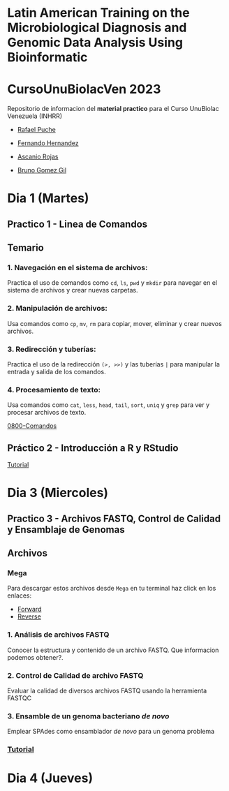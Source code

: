# Latin American Training on the Microbiological Diagnosis and Genomic Data Analysis Using Bioinformatic
# CursoUnuBiolacVen 2023 
Repositorio de informacion del **material practico** para el Curso UnuBiolac Venezuela (INHRR)

- [Rafael Puche](https://twitter.com/rpucheq)

- [Fernando Hernandez](https://twitter.com/fernandoh76)

- [Ascanio Rojas](https://twitter.com/bioinfoula)

- [Bruno Gomez Gil](https://twitter.com/brunogomezgil)


# Dia 1 (Martes)
## Practico 1 - Linea de Comandos
## Temario

### 1. Navegación en el sistema de archivos: 
Practica el uso de comandos como `cd`, `ls`, `pwd` y `mkdir` para navegar en el sistema de archivos y crear nuevas carpetas.

### 2. Manipulación de archivos: 
Usa comandos como `cp`, `mv`, `rm` para copiar, mover, eliminar y crear nuevos archivos.

### 3. Redirección y tuberías: 
Practica el uso de la redirección `(>, >>)` y las tuberías `|` para manipular la entrada y salida de los comandos.

### 4. Procesamiento de texto: 
Usa comandos como `cat`, `less`, `head`, `tail`, `sort`, `uniq` y `grep` para ver y procesar archivos de texto.

[0800-Comandos](Intro_CLI.md) 

## Práctico 2 - Introducción a R y RStudio
[Tutorial](Intro_R.md) 

# Dia 3 (Miercoles)
## Practico 3 - Archivos FASTQ, Control de Calidad y Ensamblaje de Genomas

## Archivos
### Mega
Para descargar estos archivos desde `Mega` en tu terminal haz click en los enlaces:
- [Forward](https://mega.nz/file/0opC1CKA#-4VaMGavon43Ky6nrmgs2vUugI3GP_f912mqtJN_xNA)
- [Reverse](https://mega.nz/file/sgpm0R5a#xv1BPKiKvgBRS_gq5Z1Cn04UHtAYA3fr6ZaLujlpiNs)


### 1. Análisis de archivos FASTQ
Conocer la estructura y contenido de un archivo FASTQ. Que informacion podemos obtener?.

### 2. Control de Calidad de archivo FASTQ
Evaluar la calidad de diversos archivos FASTQ usando la herramienta FASTQC

### 3. Ensamble de un genoma bacteriano *de novo*
Emplear SPAdes como ensamblador *de novo* para un genoma problema

### [Tutorial](https://github.com/rpucheq/NGS_data_analysis/blob/main/Practicos/Practico_2.md)

# Dia 4 (Jueves)
